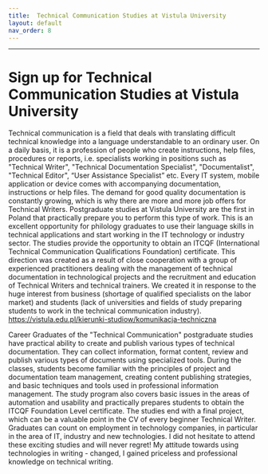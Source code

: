 ```yaml
---
title:  Technical Communication Studies at Vistula University
layout: default
nav_order: 8
---
```


---

# Sign up for Technical Communication Studies at Vistula University
Technical communication is a field that deals with translating difficult technical knowledge into a language understandable to an ordinary user. On a daily basis, it is a profession of people who create instructions, help files, procedures or reports, i.e. specialists working in positions such as "Technical Writer", "Technical Documentation Specialist", "Documentalist", "Technical Editor", “User Assistance Specialist” etc.
Every IT system, mobile application or device comes with accompanying documentation, instructions or help files. The demand for good quality documentation is constantly growing, which is why there are more and more job offers for Technical Writers.
Postgraduate studies at Vistula University are the first in Poland that practically prepare you to perform this type of work. This is an excellent opportunity for philology graduates to use their language skills in technical applications and start working in the IT technology or industry sector.   The studies provide the opportunity to obtain an ITCQF (International Technical Communication Qualifications Foundation) certificate.
This direction was created as a result of close cooperation with a group of experienced practitioners dealing with the management of technical documentation in technological projects and the recruitment and education of Technical Writers and technical trainers. We created it in response to the huge interest from business (shortage of qualified specialists on the labor market) and students (lack of universities and fields of study preparing students to work in the technical communication industry).
https://vistula.edu.pl/kierunki-studiow/komunikacja-techniczna

Career
Graduates of the "Technical Communication" postgraduate studies have practical ability to create and publish various types of technical documentation. They can collect information, format content, review and publish various types of documents using specialized tools.
During the classes, students become familiar with the principles of project and documentation team management, creating content publishing strategies, and basic techniques and tools used in professional information management. The study program also covers basic issues in the areas of automation and usability and practically prepares students to obtain the ITCQF Foundation Level certificate.
The studies end with a final project, which can be a valuable point in the CV of every beginner Technical Writer.
Graduates can count on employment in technology companies, in particular in the area of IT, industry and new technologies.
I did not hesitate to attend these exciting studies and will never regret!
My attitude towards using technologies in writing - changed, I gained priceless and professional knowledge on technical writing.
